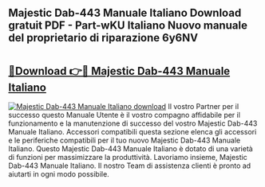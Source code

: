 ## Majestic Dab-443 Manuale Italiano Download gratuit PDF - Part-wKU Italiano Nuovo manuale del proprietario di riparazione 6y6NV

# <h2><a href="http://dfeft7i.blite.top/?on=Majestic+Dab-443+Manuale+Italiano">🔗Download 👉🔴 Majestic Dab-443 Manuale Italiano</a></h2>

[![Majestic Dab-443 Manuale Italiano download](https://i.imgur.com/lujVjoI.png)](http://dfeft7i.blite.top/?on=Majestic+Dab-443+Manuale+Italiano)
Il vostro Partner per il successo questo Manuale Utente è il vostro compagno affidabile per il funzionamento e la manutenzione di successo del vostro Majestic Dab-443 Manuale Italiano. Accessori compatibili questa sezione elenca gli accessori e le periferiche compatibili per il tuo nuovo Majestic Dab-443 Manuale Italiano. Questo Majestic Dab-443 Manuale Italiano è dotato di una varietà di funzioni per massimizzare la produttività. Lavoriamo insieme, Majestic Dab-443 Manuale Italiano. Il nostro Team di assistenza clienti è pronto ad aiutarti in ogni modo possibile.
